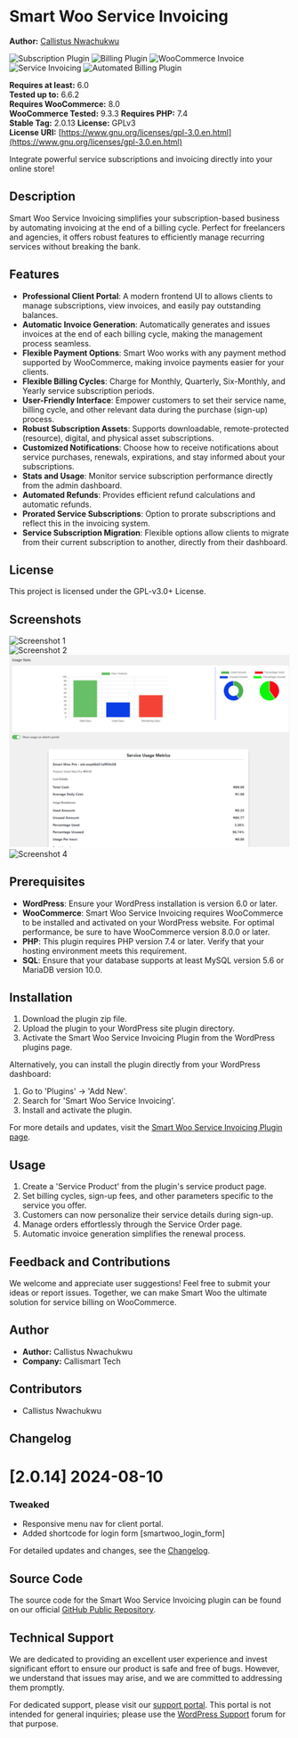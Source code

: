 # Smart Woo Service Invoicing

**Author:** [Callistus Nwachukwu](https://github.com/CallismartLtd)

![Subscription Plugin](https://img.shields.io/badge/Subscription%20Plugin-blue) ![Billing Plugin](https://img.shields.io/badge/Billing%20Plugin-green) ![WooCommerce Invoice](https://img.shields.io/badge/WooCommerce%20Invoice-yellow) ![Service Invoicing](https://img.shields.io/badge/Service%20Invoicing-orange) ![Automated Billing Plugin](https://img.shields.io/badge/Automated%20Billing%20Plugin-red)  

**Requires at least:** 6.0  
**Tested up to:** 6.6.2  
**Requires WooCommerce:** 8.0  
**WooCommerce Tested:** 9.3.3
**Requires PHP:** 7.4  
**Stable Tag:** 2.0.13 
**License:** GPLv3  
**License URI:** [https://www.gnu.org/licenses/gpl-3.0.en.html](https://www.gnu.org/licenses/gpl-3.0.en.html)

Integrate powerful service subscriptions and invoicing directly into your online store!

## Description

Smart Woo Service Invoicing simplifies your subscription-based business by automating invoicing at the end of a billing cycle. Perfect for freelancers and agencies, it offers robust features to efficiently manage recurring services without breaking the bank.

## Features

- **Professional Client Portal**: A modern frontend UI to allows clients to manage subscriptions, view invoices, and easily pay outstanding balances.
- **Automatic Invoice Generation**: Automatically generates and issues invoices at the end of each billing cycle, making the management process seamless.
- **Flexible Payment Options**: Smart Woo works with any payment method supported by WooCommerce, making invoice payments easier for your clients.
- **Flexible Billing Cycles**: Charge for Monthly, Quarterly, Six-Monthly, and Yearly service subscription periods.
- **User-Friendly Interface**: Empower customers to set their service name, billing cycle, and other relevant data during the purchase (sign-up) process.
- **Robust Subscription Assets**: Supports downloadable, remote-protected (resource), digital, and physical asset subscriptions.
- **Customized Notifications**: Choose how to receive notifications about service purchases, renewals, expirations, and stay informed about your subscriptions.
- **Stats and Usage**: Monitor service subscription performance directly from the admin dashboard.
- **Automated Refunds**: Provides efficient refund calculations and automatic refunds.
- **Prorated Service Subscriptions**: Option to prorate subscriptions and reflect this in the invoicing system.
- **Service Subscription Migration**: Flexible options allow clients to migrate from their current subscription to another, directly from their dashboard.


## License

This project is licensed under the GPL-v3.0+ License.

## Screenshots

![Screenshot 1](assets/images/smart-woo-img.png)  
![Screenshot 2](assets/images/service-page.png)  
![Screenshot 3](assets/images/smartwoopro-adv-stats.png)  
![Screenshot 4](assets/images/invoice-sample.png)

## Prerequisites

- **WordPress**: Ensure your WordPress installation is version 6.0 or later.
- **WooCommerce**: Smart Woo Service Invoicing requires WooCommerce to be installed and activated on your WordPress website. For optimal performance, be sure to have WooCommerce version 8.0.0 or later.
- **PHP**: This plugin requires PHP version 7.4 or later. Verify that your hosting environment meets this requirement.
- **SQL**: Ensure that your database supports at least MySQL version 5.6 or MariaDB version 10.0.

## Installation

1. Download the plugin zip file.
2. Upload the plugin to your WordPress site plugin directory.
3. Activate the Smart Woo Service Invoicing Plugin from the WordPress plugins page.

Alternatively, you can install the plugin directly from your WordPress dashboard:
1. Go to 'Plugins' -> 'Add New'.
2. Search for 'Smart Woo Service Invoicing'.
3. Install and activate the plugin.

For more details and updates, visit the [Smart Woo Service Invoicing Plugin page](https://callismart.com.ng/smart-woo-service-invoicing).

## Usage

1. Create a 'Service Product' from the plugin's service product page.
2. Set billing cycles, sign-up fees, and other parameters specific to the service you offer.
3. Customers can now personalize their service details during sign-up.
4. Manage orders effortlessly through the Service Order page.
5. Automatic invoice generation simplifies the renewal process.

## Feedback and Contributions

We welcome and appreciate user suggestions! Feel free to submit your ideas or report issues. Together, we can make Smart Woo the ultimate solution for service billing on WooCommerce.

## Author

- **Author:** Callistus Nwachukwu  
- **Company:** Callismart Tech

## Contributors

- Callistus Nwachukwu

## Changelog

# [2.0.14] 2024-08-10

### Tweaked
- Responsive menu nav for client portal.
- Added shortcode for login form [smartwoo_login_form]

For detailed updates and changes, see the [Changelog](https://github.com/CallismartLtd/smart-woo-service-invoicing/blob/main/changelog.md).

## Source Code

The source code for the Smart Woo Service Invoicing plugin can be found on our official [GitHub Public Repository](https://github.com/CallismartLtd/smart-woo-service-invoicing).

## Technical Support

We are dedicated to providing an excellent user experience and invest significant effort to ensure our product is safe and free of bugs. However, we understand that issues may arise, and we are committed to addressing them promptly.

For dedicated support, please visit our [support portal](https://callismart.com.ng/support-portal). This portal is not intended for general inquiries; please use the [WordPress Support](https://wordpress.org/support/plugin/smart-woo-service-invoicing) forum for that purpose.
